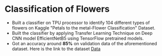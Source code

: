 # Classification of Flowers
* Built a classifier on TPU processor to identify 104 different types of flowers on Kaggle "Petals to the metal-Flower Classification" Dataset.
* Built the classifier by applying Transfer Learning Technique on Deep CNN model EfficientNetB5 using TensorFlow pretrained models.
* Got an accuracy around **85%** on validation data of the aforementioned dataset. Here is the link to the dataset [Data](https://www.kaggle.com/competitions/tpu-getting-started)
